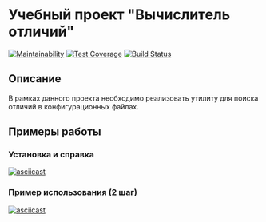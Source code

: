 # Учебный проект "Вычислитель отличий"

[![Maintainability](https://api.codeclimate.com/v1/badges/50a1974459df60e023e4/maintainability)](https://codeclimate.com/github/orevenat/project-lvl2-s393/maintainability)
[![Test Coverage](https://api.codeclimate.com/v1/badges/50a1974459df60e023e4/test_coverage)](https://codeclimate.com/github/orevenat/project-lvl2-s393/test_coverage)
[![Build Status](https://travis-ci.org/orevenat/project-lvl2-s393.svg?branch=master)](https://travis-ci.org/orevenat/project-lvl2-s393)

## Описание

В рамках данного проекта необходимо реализовать утилиту для поиска отличий в конфигурационных файлах.

## Примеры работы

### Установка и справка
[![asciicast](https://asciinema.org/a/EG3t8jCnc9Pc5bIudYXdr7JB2.png)](https://asciinema.org/a/EG3t8jCnc9Pc5bIudYXdr7JB2)

### Пример использования (2 шаг)
[![asciicast](https://asciinema.org/a/X4kTTXg5K5yrwrVRvKMs8tY9t.png)](https://asciinema.org/a/X4kTTXg5K5yrwrVRvKMs8tY9t)